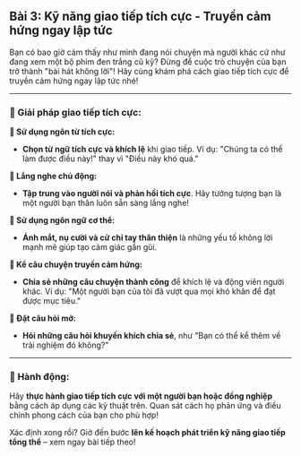 ## Bài 3: Kỹ năng giao tiếp tích cực - Truyền cảm hứng ngay lập tức

Bạn có bao giờ cảm thấy như mình đang nói chuyện mà người khác cứ như đang xem một bộ phim đen trắng cũ kỹ? Đừng để cuộc trò chuyện của bạn trở thành "bài hát không lời"! Hãy cùng khám phá cách giao tiếp tích cực để truyền cảm hứng ngay lập tức nhé!

---

### 📌 Giải pháp giao tiếp tích cực:

**🔹 Sử dụng ngôn từ tích cực:**
- **Chọn từ ngữ tích cực và khích lệ** khi giao tiếp. Ví dụ: "Chúng ta có thể làm được điều này!" thay vì "Điều này khó quá."

**🔹 Lắng nghe chủ động:**
- **Tập trung vào người nói và phản hồi tích cực**. Hãy tưởng tượng bạn là một người bạn thân luôn sẵn sàng lắng nghe!

**🔹 Sử dụng ngôn ngữ cơ thể:**
- **Ánh mắt, nụ cười và cử chỉ tay thân thiện** là những yếu tố không lời mạnh mẽ giúp tạo cảm giác gần gũi.

**🔹 Kể câu chuyện truyền cảm hứng:**
- **Chia sẻ những câu chuyện thành công** để khích lệ và động viên người khác. Ví dụ: "Một người bạn của tôi đã vượt qua mọi khó khăn để đạt được mục tiêu."

**🔹 Đặt câu hỏi mở:**
- **Hỏi những câu hỏi khuyến khích chia sẻ**, như "Bạn có thể kể thêm về trải nghiệm đó không?"

---

### 🚀 Hành động:

Hãy **thực hành giao tiếp tích cực với một người bạn hoặc đồng nghiệp** bằng cách áp dụng các kỹ thuật trên. Quan sát cách họ phản ứng và điều chỉnh phong cách của bạn cho phù hợp!

Xác định xong rồi? Giờ đến bước **lên kế hoạch phát triển kỹ năng giao tiếp tổng thể** – xem ngay bài tiếp theo!